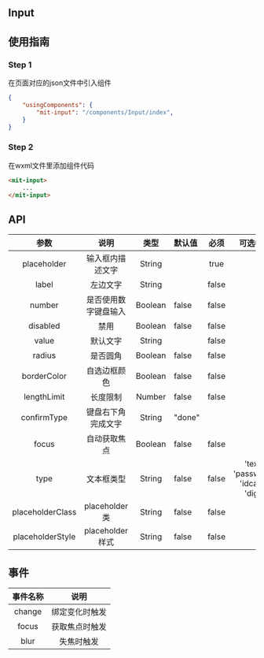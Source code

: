 ## Input 

## 使用指南

### Step 1

在页面对应的json文件中引入组件

```json
{
	"usingComponents": {
		"mit-input": "/components/Input/index",
	}
}
```
### Step 2

在wxml文件里添加组件代码

```html
<mit-input>
    ...
</mit-input>
```


## API

|参数	    	  |说明  			   |类型            |默认值     |必须  | 可选参数 |
|:-----------: |:---------------:| :-------------:| :-------- | :--------: | :-----:|
| placeholder | 输入框内描述文字 | String |  | true  | |
| label | 左边文字 | String |  | false | |
| number | 是否使用数字键盘输入 | Boolean | false | false | |
| disabled | 禁用 | Boolean | false | false |  |
| value | 默认文字 | String |  | false |  |
| radius | 是否圆角 | Boolean | false | false |  |
| borderColor | 自选边框颜色 | Boolean | false | false |  |
| lengthLimit | 长度限制 | Number | false | false |  |
| confirmType | 键盘右下角完成文字 | String | "done"  |  |  |
| focus | 自动获取焦点 | Boolean | false | false |  |
| type | 文本框类型 | String | false | false | 'text', 'password', 'idcard', 'digit' |
| placeholderClass | placeholder类 | String | false | false | |
| placeholderStyle | placeholder样式 | String | false | false | |


## 事件
| 事件名称 | 说明 |
|:-------:|:---:|
| change  | 绑定变化时触发 |
| focus   | 获取焦点时触发 |
| blur    | 失焦时触发     |


